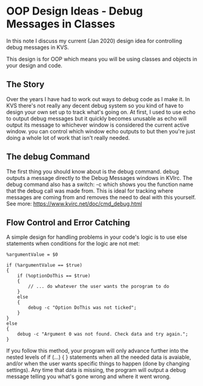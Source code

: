 <h1>OOP Design Ideas - Debug Messages in Classes</h1>

In this note I discuss my current (Jan 2020) design idea for controlling debug messages in KVS.

This design is for OOP which means you will be using classes and objects in your design and code.

<h2>The Story</h2>

Over the years I have had to work out ways to debug code as I make it. In KVS there's not really any decent debug system so you kind of have to design your own set up to track what's going on. At first, I used to use echo to output debug messages but it quickly becomes unusable as echo will output its message to whichever window is considered the current active window. you can control which window echo outputs to but then you're just doing a whole lot of work that isn't really needed.

<h2>The debug Command</h2>

The first thing you should know about is the debug command. debug outputs a message directly to the Debug Messages windows in KVIrc. The debug command also has a switch: -c which shows you the function name that the debug call was made from. This is ideal for tracking where messages are coming from and removes the need to deal with this yourself. See more: https://www.kvirc.net/doc/cmd_debug.html

<h2>Flow Control and Error Catching</h2>

A simple design for handling problems in your code's logic is to use else statements when conditions for the logic are not met: 

<pre><code>%argumentValue = $0

if (%argumentValue == $true)
{
	if (%optionDoThis == $true)
	{
		// ... do whatever the user wants the porogram to do
	}
	else
	{
		debug -c "Option DoThis was not ticked";
	}
}
else
{
	debug -c "Argument 0 was not found. Check data and try again.";
}
</code></pre>
If you follow this method, your program will only advance further into the nested levels of if (...) { } statements when all the needed data is avaiable, and/or when the user wants specific things to happen (done by changing settings). Any time that data is missing, the program will output a debug message telling you what's gone wrong and where it went wrong.

